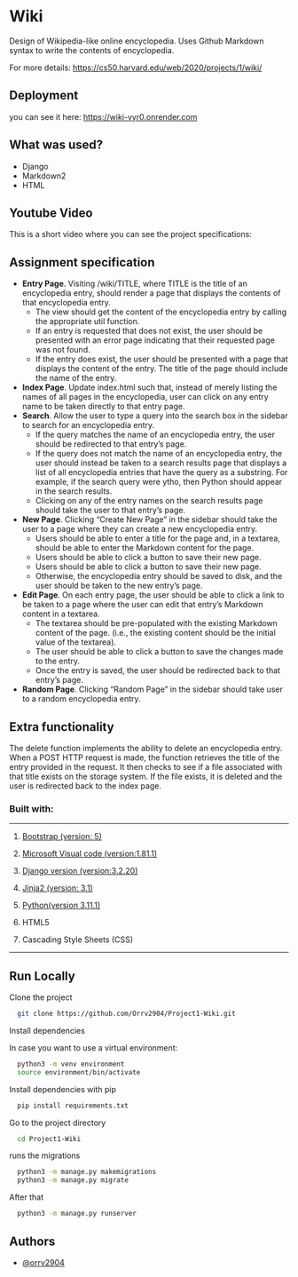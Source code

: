 # Wiki
Design of Wikipedia-like online encyclopedia. Uses Github Markdown syntax to write the contents of encyclopedia.

For more details: https://cs50.harvard.edu/web/2020/projects/1/wiki/


## Deployment

you can see it here: https://wiki-vyr0.onrender.com

## What was used?

 - Django
 - Markdown2
 - HTML


## Youtube Video

This is a short video where you can see the project specifications: 

## Assignment specification
- **Entry Page**. Visiting /wiki/TITLE, where TITLE is the title of an encyclopedia entry, should render a page that displays the contents of that encyclopedia entry.
    - The view should get the content of the encyclopedia entry by calling the appropriate util function.
    - If an entry is requested that does not exist, the user should be presented with an error page indicating that their requested page was not found.
    - If the entry does exist, the user should be presented with a page that displays the content of the entry. The title of the page should include the name of the entry.
- **Index Page**. Update index.html such that, instead of merely listing the names of all pages in the encyclopedia, user can click on any entry name to be taken directly to that entry page.
- **Search**.  Allow the user to type a query into the search box in the sidebar to search for an encyclopedia entry.
    - If the query matches the name of an encyclopedia entry, the user should be redirected to that entry’s page.
    - If the query does not match the name of an encyclopedia entry, the user should instead be taken to a search results page that displays a list of all encyclopedia entries that have the query as a substring. For example, if the search query were ytho, then Python should appear in the search results.
    - Clicking on any of the entry names on the search results page should take the user to that entry’s page. 
- **New Page**. Clicking “Create New Page” in the sidebar should take the user to a page where they can create a new encyclopedia entry.
    - Users should be able to enter a title for the page and, in a textarea, should be able to enter the Markdown content for the page.
    - Users should be able to click a button to save their new page.
    - Users should be able to click a button to save their new page.
    - Otherwise, the encyclopedia entry should be saved to disk, and the user should be taken to the new entry’s page.
- **Edit Page**. On each entry page, the user should be able to click a link to be taken to a page where the user can edit that entry’s Markdown content in a textarea.
    - The textarea should be pre-populated with the existing Markdown content of the page. (i.e., the existing content should be the initial value of the textarea).
    - The user should be able to click a button to save the changes made to the entry.
    - Once the entry is saved, the user should be redirected back to that entry’s page.
- **Random Page**. Clicking “Random Page” in the sidebar should take user to a random encyclopedia entry.

## Extra functionality

The delete function implements the ability to delete an encyclopedia entry. When a POST HTTP request is made, the function retrieves the title of the entry provided in the request. It then checks to see if a file associated with that title exists on the storage system. If the file exists, it is deleted and the user is redirected back to the index page.

         
### Built with:
--------------------

  1. [Bootstrap (version: 5)](https://getbootstrap.com/)

  2. [Microsoft Visual code (version:1.81.1)](https://code.visualstudio.com/)
    
  3. [Django version (version:3.2.20)](https://www.djangoproject.com/)
  
  6. [Jinja2 (version: 3.1)](https://jinja.palletsprojects.com/en/3.1.x/)
  
  7. [Python(version 3.11.1)](https://www.python.org/)
  
  8. HTML5

  10. Cascading Style Sheets (CSS)
--------------------

## Run Locally

Clone the project

```bash
  git clone https://github.com/Orrv2904/Project1-Wiki.git
```

Install dependencies

In case you want to use a virtual environment:

```bash
  python3 -m venv environment
  source environment/bin/activate
```

Install dependencies with pip

```bash
  pip install requirements.txt
```

Go to the project directory

```bash
  cd Project1-Wiki
```

runs the migrations

```bash
  python3 -m manage.py makemigrations
  python3 -m manage.py migrate
```

After that

```bash
  python3 -m manage.py runserver
```
    

## Authors

- [@orrv2904](https://github.com/Orrv2904)


